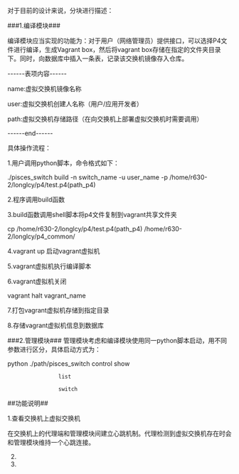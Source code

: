 对于目前的设计来说，分块进行描述：

###1.编译模块###

编译模块应当实现的功能为：对于用户（网络管理员）提供接口，可以选择P4文件进行编译，生成Vagrant box，然后将vagrant box存储在指定的文件夹目录下。同时，向数据库中插入一条表，记录该交换机镜像存入仓库。

------表项内容------

name:虚拟交换机镜像名称

user:虚拟交换机创建人名称（用户/应用开发者）

path:虚拟交换机存储路径（在向交换机上部署虚拟交换机时需要调用）

------end------

具体操作流程：

1.用户调用python脚本，命令格式如下：

./pisces_switch build -n switch_name -u user_name -p /home/r630-2/longlcy/p4/test.p4(path_p4)

2.程序调用build函数

3.build函数调用shell脚本将p4文件复制到vagrant共享文件夹

cp /home/r630-2/longlcy/p4/test.p4(path_p4) /home/r630-2/longlcy/p4_common/

4.vagrant up 启动vagrant虚拟机

5.vagrant虚拟机执行编译脚本

6.vagrant虚拟机关闭

vagrant halt vagrant_name

7.打包vagrant虚拟机存储到指定目录

8.存储vagrant虚拟机信息到数据库




###2.管理模块###
管理模块考虑和编译模块使用同一python脚本启动，用不同参数进行区分，具体启动方式为：

python ./path/pisces_switch control show

				    list

				    switch 

##功能说明##

1.查看交换机上虚拟交换机

在交换机上的代理端和管理模块间建立心跳机制。代理检测到虚拟交换机存在时会和管理模块维持一个心跳连接。

2.

3.





 
